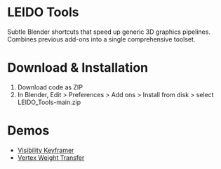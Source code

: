 # LEIDO Tools
Subtle Blender shortcuts that speed up generic 3D graphics pipelines. Combines previous add-ons into a single comprehensive toolset.

# Download & Installation
1. Download code as ZIP
2. In Blender, Edit > Preferences > Add ons > Install from disk > select LEIDO_Tools-main.zip

# Demos
- [Visibility Keyframer](https://youtu.be/z_ZSgg-rvag?si=e-xzIFsC1Mi_9WbS)
- [Vertex Weight Transfer](https://youtu.be/wwklr7lbJHM?si=Yku-nVswMaRO7nFp)
